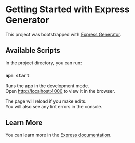# Getting Started with Express Generator

This project was bootstrapped with [Express Generator](https://expressjs.com/en/starter/generator.html).

## Available Scripts

In the project directory, you can run:

### `npm start`

Runs the app in the development mode.\
Open [http://localhost:4000](http://localhost:4000) to view it in the browser.

The page will reload if you make edits.\
You will also see any lint errors in the console.

## Learn More

You can learn more in the [Express documentation](https://expressjs.com/).
